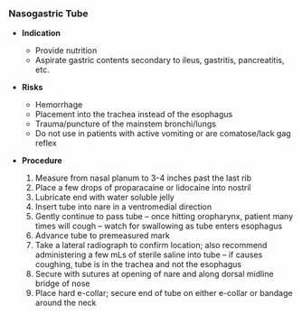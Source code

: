 ### Nasogastric Tube

* **Indication**
  * Provide nutrition
  * Aspirate gastric contents secondary to ileus, gastritis, pancreatitis, etc.

* **Risks**
  * Hemorrhage
  * Placement into the trachea instead of the esophagus
  * Trauma/puncture of the mainstem bronchi/lungs
  * Do not use in patients with active vomiting or are comatose/lack gag reflex

* **Procedure**
  1. Measure from nasal planum to 3-4 inches past the last rib
  2. Place a few drops of proparacaine or lidocaine into nostril
  3. Lubricate end with water soluble jelly
  4. Insert tube into nare in a ventromedial direction
  5. Gently continue to pass tube – once hitting oropharynx, patient many times will cough – watch for swallowing as tube enters esophagus
  6. Advance tube to premeasured mark
  7. Take a lateral radiograph to confirm location; also recommend administering a few mLs of sterile saline into tube – if causes coughing, tube is in the trachea and not the esophagus
  8. Secure with sutures at opening of nare and along dorsal midline bridge of nose
  9. Place hard e-collar; secure end of tube on either e-collar or bandage around the neck
